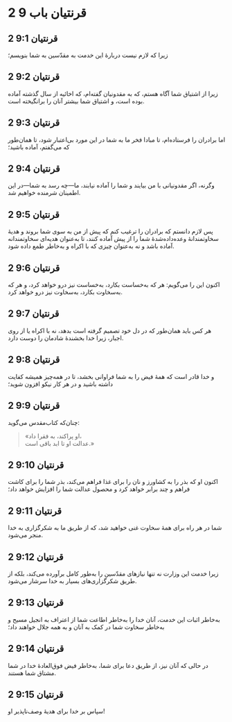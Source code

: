 # 2 قرنتیان باب 9

## 2 قرنتیان 9:1

زیرا که لازم نیست دربارهٔ این خدمت به مقدّسین به شما بنویسم؛

## 2 قرنتیان 9:2

زیرا از اشتیاق شما آگاه هستم، که به مقدونیان گفته‌ام، که اخائیه از سال گذشته آماده بوده است، و اشتیاق شما بیشتر آنان را برانگیخته است.

## 2 قرنتیان 9:3

اما برادران را فرستاده‌ام، تا مبادا فخر ما به شما در این مورد بی‌اعتبار شود، تا همان‌طور که می‌گفتم، آماده باشید؛

## 2 قرنتیان 9:4

وگرنه، اگر مقدونیانی با من بیایند و شما را آماده نیابند، ما—چه رسد به شما—در این اطمینان شرمنده خواهیم شد.

## 2 قرنتیان 9:5

پس لازم دانستم که برادران را ترغیب کنم که پیش از من به سوی شما بروند و هدیهٔ سخاوتمندانهٔ وعده‌داده‌شدهٔ شما را از پیش آماده کنند، تا به‌عنوان هدیه‌ای سخاوتمندانه آماده باشد و نه به‌عنوان چیزی که با اکراه و به‌خاطر طمع داده شود.

## 2 قرنتیان 9:6

اکنون این را می‌گویم: هر که به‌خساست بکارد، به‌خساست نیز درو خواهد کرد، و هر که به‌سخاوت بکارد، به‌سخاوت نیز درو خواهد کرد.

## 2 قرنتیان 9:7

هر کس باید همان‌طور که در دل خود تصمیم گرفته است بدهد، نه با اکراه یا از روی اجبار، زیرا خدا بخشندهٔ شادمان را دوست دارد.

## 2 قرنتیان 9:8

و خدا قادر است که همهٔ فیض را به شما فراوانی بخشد، تا در همه‌چیز همیشه کفایت داشته باشید و در هر کار نیکو افزون شوید؛

## 2 قرنتیان 9:9

چنان‌که کتاب‌مقدس می‌گوید:

> «او پراکند، به فقرا داد،  
> عدالت او تا ابد باقی است.»

## 2 قرنتیان 9:10

اکنون او که بذر را به کشاورز و نان را برای غذا فراهم می‌کند، بذر شما را برای کاشت فراهم و چند برابر خواهد کرد و محصول عدالت شما را افزایش خواهد داد؛

## 2 قرنتیان 9:11

شما در هر راه برای همهٔ سخاوت غنی خواهید شد، که از طریق ما به شکرگزاری به خدا منجر می‌شود.

## 2 قرنتیان 9:12

زیرا خدمت این وزارت نه تنها نیازهای مقدّسین را به‌طور کامل برآورده می‌کند، بلکه از طریق شکرگزاری‌های بسیار به خدا سرشار می‌شود.

## 2 قرنتیان 9:13

به‌خاطر اثبات این خدمت، آنان خدا را به‌خاطر اطاعت شما از اعتراف به انجیل مسیح و به‌خاطر سخاوت شما در کمک به آنان و به همه جلال خواهند داد؛

## 2 قرنتیان 9:14

در حالی که آنان نیز، از طریق دعا برای شما، به‌خاطر فیض فوق‌العادهٔ خدا در شما مشتاق شما هستند.

## 2 قرنتیان 9:15

سپاس بر خدا برای هدیهٔ وصف‌ناپذیر او!
